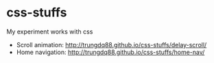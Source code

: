 # css-stuffs
My experiment works with css

- Scroll animation: http://trungdq88.github.io/css-stuffs/delay-scroll/
- Home navigation: http://trungdq88.github.io/css-stuffs/home-nav/
